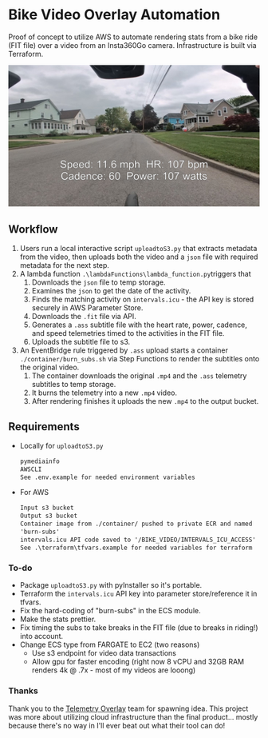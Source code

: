 # Bike Video Overlay Automation
Proof of concept to utilize AWS to automate rendering stats from a bike ride (FIT file) over a video from an Insta360Go camera. Infrastructure is built via Terraform.

![It might be ugly but it works!](/images/sample_image.jpg)

## Workflow
1. Users run a local interactive script <code>uploadtoS3.py</code> that extracts metadata from the video, then uploads both the video and a <code>json</code> file with required metadata for the next step.
2. A lambda function <code>.\lambdaFunctions\lambda_function.py</code>triggers that
    1. Downloads the <code>json</code> file to temp storage.
    2. Examines the <code>json</code> to get the date of the activity.
    3. Finds the matching activity on <code>intervals.icu</code> - the API key is stored securely in AWS Parameter Store.
    4. Downloads the <code>.fit</code> file via API.
    5. Generates a <code>.ass</code> subtitle file with the heart rate, power, cadence, and speed telemetries timed to the activities in the FIT file.
    6. Uploads the subtitle file to s3.
3. An EventBridge rule triggered by <code>.ass</code> upload starts a container <code>./container/burn_subs.sh</code> via Step Functions to render the subtitles onto the original video.
    1. The container downloads the original <code>.mp4</code> and the <code>.ass</code> telemetry subtitles to temp storage.
    2. It burns the telemetry into a new <code>.mp4</code> video.
    3. After rendering finishes it uploads the new <code>.mp4</code> to the output bucket.

## Requirements
- Locally for <code>uploadtoS3.py</code>
  ```
  pymediainfo
  AWSCLI
  See .env.example for needed environment variables
  ```


- For AWS
  ```
  Input s3 bucket
  Output s3 bucket
  Container image from ./container/ pushed to private ECR and named 'burn-subs'
  intervals.icu API code saved to '/BIKE_VIDEO/INTERVALS_ICU_ACCESS'
  See .\terraform\tfvars.example for needed variables for terraform
  ```


### To-do
- Package <code>uploadtoS3.py</code> with pyInstaller so it's portable.
- Terraform the <code>intervals.icu</code> API key into parameter store/reference it in tfvars.
- Fix the hard-coding of "burn-subs" in the ECS module.
- Make the stats prettier.
- Fix timing the subs to take breaks in the FIT file (due to breaks in riding!) into account.
- Change ECS type from FARGATE to EC2 (two reasons)
    - Use s3 endpoint for video data transactions
    - Allow gpu for faster encoding (right now 8 vCPU and 32GB RAM renders 4k @ .7x - most of my videos are looong)

### Thanks
Thank you to the [Telemetry Overlay](https://goprotelemetryextractor.com/) team for spawning idea. This project was more about utilizing cloud infrastructure than the final product... mostly because there's no way in I'll ever beat out what their tool can do!
